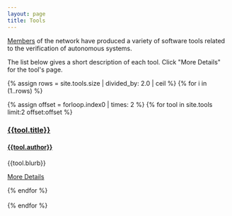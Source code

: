 ```yaml
---
layout: page
title: Tools
---
```


[Members](/members) of the network have produced a variety of software tools related to the verification of autonomous systems. 

The list below gives a short description of each tool. Click "More Details" for the tool's page.


{% assign rows = site.tools.size | divided_by: 2.0 | ceil %}
{% for i in (1..rows) %}
<article class="row">
 {% assign offset = forloop.index0 | times: 2 %}
   {% for tool in site.tools limit:2 offset:offset %}
      <section class="columns large-6">
          <a href="{{ site.url }}{{ tool.url }}">
          <h3> {{tool.title}}</h3>
          <h4> {{tool.author}} </h4>
          </a>
        <p>{{tool.blurb}}</p>
        <p><a href="{{ site.url }}{{ tool.url }}">More Details</a></p>
      </section>       
   {% endfor %}      
</article>
<br>
{% endfor %}
